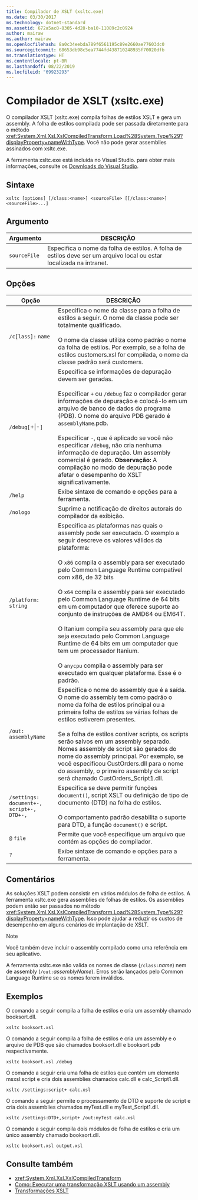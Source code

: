 ```yaml
---
title: Compilador de XSLT (xsltc.exe)
ms.date: 03/30/2017
ms.technology: dotnet-standard
ms.assetid: 672a5ac8-8305-4d28-ba10-11089c2c0924
author: mairaw
ms.author: mairaw
ms.openlocfilehash: 8a0c34eebda789f6561195c89e2660ae77603dc0
ms.sourcegitcommit: 68653db98c5ea7744fd438710248935f70020dfb
ms.translationtype: HT
ms.contentlocale: pt-BR
ms.lasthandoff: 08/22/2019
ms.locfileid: "69923293"
---
```

# <a name="xslt-compiler-xsltcexe"></a>Compilador de XSLT (xsltc.exe)
O compilador XSLT (xsltc.exe) compila folhas de estilos XSLT e gera um assembly. A folha de estilos compilada pode ser passada diretamente para o método <xref:System.Xml.Xsl.XslCompiledTransform.Load%28System.Type%29?displayProperty=nameWithType>. Você não pode gerar assemblies assinados com xsltc.exe.  
  
 A ferramenta xsltc.exe está incluída no Visual Studio. para obter mais informações, consulte os [Downloads do Visual Studio](https://aka.ms/vsdownload?utm_source=mscom&utm_campaign=msdocs).  
  
## <a name="syntax"></a>Sintaxe  
  
```  
xsltc [options] [/class:<name>] <sourceFile> [[/class:<name>] <sourceFile>...]  
```  
  
## <a name="argument"></a>Argumento  
  
|Argumento|DESCRIÇÃO|  
|--------------|-----------------|  
|`sourceFile`|Especifica o nome da folha de estilos. A folha de estilos deve ser um arquivo local ou estar localizada na intranet.|  
  
## <a name="options"></a>Opções  
  
|Opção|DESCRIÇÃO|  
|------------|-----------------|  
|`/c[lass]:` `name`|Especifica o nome da classe para a folha de estilos a seguir. O nome da classe pode ser totalmente qualificado.<br /><br /> O nome da classe utiliza como padrão o nome da folha de estilos. Por exemplo, se a folha de estilos customers.xsl for compilada, o nome da classe padrão será customers.|  
|`/debug[`+&#124;-`]`|Especifica se informações de depuração devem ser geradas.<br /><br /> Especificar `+` ou `/debug` faz o compilador gerar informações de depuração e colocá-lo em um arquivo de banco de dados do programa (PDB). O nome do arquivo PDB gerado é `assemblyName`.pdb.<br /><br /> Especificar `-`, que é aplicado se você não especificar `/debug`, não cria nenhuma informação de depuração. Um assembly comercial é gerado. **Observação:**  A compilação no modo de depuração pode afetar o desempenho do XSLT significativamente.|  
|`/help`|Exibe sintaxe de comando e opções para a ferramenta.|  
|`/nologo`|Suprime a notificação de direitos autorais do compilador da exibição.|  
|`/platform:` `string`|Especifica as plataformas nas quais o assembly pode ser executado. O exemplo a seguir descreve os valores válidos da plataforma:<br /><br /> O `x86` compila o assembly para ser executado pelo Common Language Runtime compatível com x86, de 32 bits<br /><br /> O `x64` compila o assembly para ser executado pelo Common Language Runtime de 64 bits em um computador que oferece suporte ao conjunto de instruções de AMD64 ou EM64T.<br /><br /> O Itanium compila seu assembly para que ele seja executado pelo Common Language Runtime de 64 bits em um computador que tem um processador Itanium.<br /><br /> O `anycpu` compila o assembly para ser executado em qualquer plataforma. Esse é o padrão.|  
|`/out:` `assemblyName`|Especifica o nome do assembly que é a saída. O nome do assembly tem como padrão o nome da folha de estilos principal ou a primeira folha de estilos se várias folhas de estilos estiverem presentes.<br /><br /> Se a folha de estilos contiver scripts, os scripts serão salvos em um assembly separado. Nomes assembly de script são gerados do nome do assembly principal. Por exemplo, se você especificou CustOrders.dll para o nome do assembly, o primeiro assembly de script será chamado CustOrders_Script1.dll.|  
|`/settings:` `document+-, script+-, DTD+-,`|Especifica se deve permitir funções `document()`, script XSLT ou definição de tipo de documento (DTD) na folha de estilos.<br /><br /> O comportamento padrão desabilita o suporte para DTD, a função `document()` e script.|  
|`@` `file`|Permite que você especifique um arquivo que contém as opções do compilador.|  
|`?`|Exibe sintaxe de comando e opções para a ferramenta.|  
  
## <a name="remarks"></a>Comentários  
 As soluções XSLT podem consistir em vários módulos de folha de estilos. A ferramenta xsltc.exe gera assemblies de folhas de estilos. Os assemblies podem então ser passados no método <xref:System.Xml.Xsl.XslCompiledTransform.Load%28System.Type%29?displayProperty=nameWithType>. Isso pode ajudar a reduzir os custos de desempenho em alguns cenários de implantação de XSLT.  
  
> [!NOTE]
> Você também deve incluir o assembly compilado como uma referência em seu aplicativo.  
  
 A ferramenta xsltc.exe não valida os nomes de classe (`/class:`*name*) nem de assembly (`/out:`*assemblyName*). Erros serão lançados pelo Common Language Runtime se os nomes forem inválidos.  
  
## <a name="examples"></a>Exemplos  
 O comando a seguir compila a folha de estilos e cria um assembly chamado booksort.dll.  
  
```  
xsltc booksort.xsl  
```  
  
 O comando a seguir compila a folha de estilos e cria um assembly e o arquivo de PDB que são chamados booksort.dll e booksort.pdb respectivamente.  
  
```  
xsltc booksort.xsl /debug  
```  
  
 O comando a seguir cria uma folha de estilos que contém um elemento msxsl:script e cria dois assemblies chamados calc.dll e calc_Script1.dll.  
  
```  
xsltc /settings:script+ calc.xsl  
```  
  
 O comando a seguir permite o processamento de DTD e suporte de script e cria dois assemblies chamados myTest.dll e myTest_Script1.dll.  
  
```  
xsltc /settings:DTD+,script+ /out:myTest calc.xsl  
```  
  
 O comando a seguir compila dois módulos de folha de estilos e cria um único assembly chamado booksort.dll.  
  
```  
xsltc booksort.xsl output.xsl  
```  
  
## <a name="see-also"></a>Consulte também

- <xref:System.Xml.Xsl.XslCompiledTransform>
- [Como: Executar uma transformação XSLT usando um assembly](../../../../docs/standard/data/xml/how-to-perform-an-xslt-transformation-by-using-an-assembly.md)
- [Transformações XSLT](../../../../docs/standard/data/xml/xslt-transformations.md)
